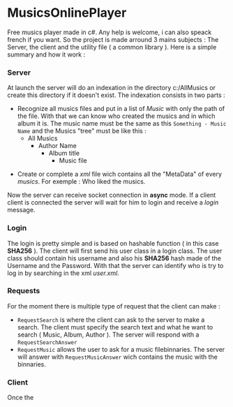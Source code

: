 # MusicsOnlinePlayer
Free musics player made in c#. 
Any help is welcome, i can also speack french if you want.
So the project is made arround 3 mains subjects : The Server, the client and the utility file ( a common library ).
Here is a simple summary and how it work :

### Server
At launch the server will do an indexation in the directory c:/AllMusics or create this directory if it doesn't exist.
The indexation consists in two parts :
 - Recognize all musics files and put in a list of *Music* with only the path of the file. With that we can know who created the musics and in which album it is. The music name must be the same as this `Something - Music Name` and the Musics "tree" must be like this :
   - All Musics
     - Author Name
       - Album title
         - Music file
         
 * Create or complete a *xml* file wich contains all the "MetaData" of every *musics*. For exemple : Who liked the musics.
 
Now the server can receive socket connection in **async** mode. If a client client is connected the server will wait for him to login and receive a *login* message.

### Login
The login is pretty simple and is based on hashable function ( in this case **SHA256** ). The client will first send his user class in a login class. The user class should contain his username and also his **SHA256** hash made of the Username and the Password. With that the server can identify who is try to log in by searching in the xml *user.xml*.

### Requests

For the moment there is multiple type of request that the client can make :
 - `RequestSearch` is where the client can ask to the server to make a search. The client must specify the search text and what he want to search ( Music, Album, Author ). The server will respond with a `RequestSearchAnswer`
 - `RequestMusic` allows the user to ask for a music filebinnaries. The server will answer with `RequestMusicAnswer` wich contains the music with the binnaries.
 
### Client
Once the 
